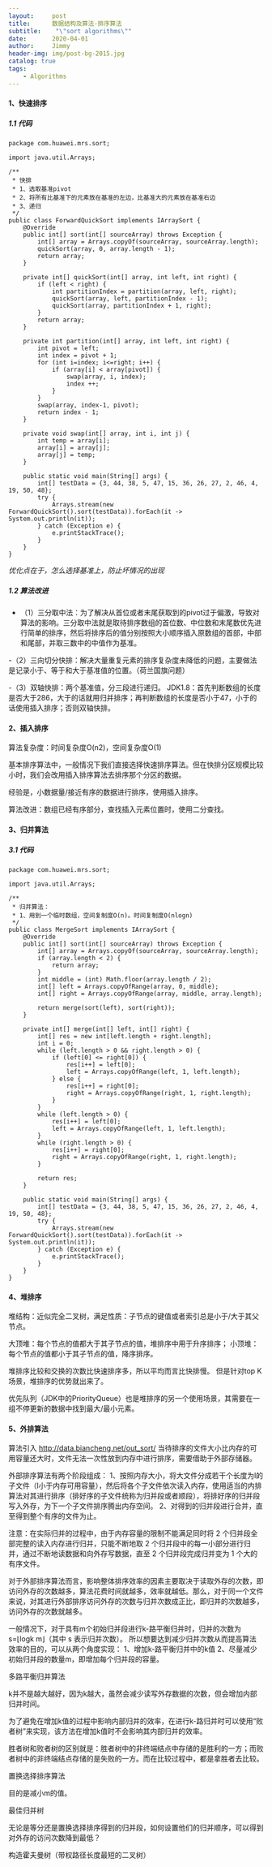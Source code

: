 ```yaml
---
layout:     post
title:      数据结构及算法-排序算法
subtitle:    "\"sort algorithms\""
date:       2020-04-01
author:     Jimmy
header-img: img/post-bg-2015.jpg
catalog: true
tags:
    - Algorithms
---
```



#### 1、快速排序

##### 1.1 代码

```
package com.huawei.mrs.sort;

import java.util.Arrays;

/**
 * 快排
 * 1、选取基准pivot
 * 2、将所有比基准下的元素放在基准的左边，比基准大的元素放在基准右边
 * 3、递归
 */
public class ForwardQuickSort implements IArraySort {
    @Override
    public int[] sort(int[] sourceArray) throws Exception {
        int[] array = Arrays.copyOf(sourceArray, sourceArray.length);
        quickSort(array, 0, array.length - 1);
        return array;
    }

    private int[] quickSort(int[] array, int left, int right) {
        if (left < right) {
            int partitionIndex = partition(array, left, right);
            quickSort(array, left, partitionIndex - 1);
            quickSort(array, partitionIndex + 1, right);
        }
        return array;
    }

    private int partition(int[] array, int left, int right) {
        int pivot = left;
        int index = pivot + 1;
        for (int i=index; i<=right; i++) {
            if (array[i] < array[pivot]) {
                swap(array, i, index);
                index ++;
            }
        }
        swap(array, index-1, pivot);
        return index - 1;
    }

    private void swap(int[] array, int i, int j) {
        int temp = array[i];
        array[i] = array[j];
        array[j] = temp;
    }

    public static void main(String[] args) {
        int[] testData = {3, 44, 38, 5, 47, 15, 36, 26, 27, 2, 46, 4, 19, 50, 48};
        try {
            Arrays.stream(new ForwardQuickSort().sort(testData)).forEach(it -> System.out.println(it));
        } catch (Exception e) {
            e.printStackTrace();
        }
    }
}

```

*优化点在于，怎么选择基准上，防止坏情况的出现*

##### 1.2 算法改进

- （1）三分取中法：为了解决从首位或者末尾获取到的pivot过于偏激，导致对算法的影响。三分取中法就是取待排序数组的首位数、中位数和末尾数优先进行简单的排序，然后将排序后的值分别按照大小顺序插入原数组的首部，中部和尾部，并取三数中的中值作为基准。

-（2）三向切分快排：解决大量重复元素的排序复杂度未降低的问题，主要做法是记录小于、等于和大于基准值的位置。（荷兰国旗问题）

-（3）双轴快排：两个基准值，分三段进行递归。
JDK1.8：首先判断数组的长度是否大于286，大于的话就用归并排序；再判断数组的长度是否小于47，小于的话使用插入排序；否则双轴快排。

#### 2、插入排序

算法复杂度：时间复杂度O(n2)，空间复杂度O(1)

基本排序算法中，一般情况下我们直接选择快速排序算法。但在快排分区规模比较小时，我们会改用插入排序算法去排序那个分区的数据。

经验是，小数据量/接近有序的数据进行排序，使用插入排序。

算法改进：数组已经有序部分，查找插入元素位置时，使用二分查找。

#### 3、归并算法

##### 3.1 代码

```
package com.huawei.mrs.sort;

import java.util.Arrays;

/**
 * 归并算法：
 * 1、用到一个临时数组，空间复制度O(n)。时间复制度O(nlogn)
 */
public class MergeSort implements IArraySort {
    @Override
    public int[] sort(int[] sourceArray) throws Exception {
        int[] array = Arrays.copyOf(sourceArray, sourceArray.length);
        if (array.length < 2) {
            return array;
        }
        int middle = (int) Math.floor(array.length / 2);
        int[] left = Arrays.copyOfRange(array, 0, middle);
        int[] right = Arrays.copyOfRange(array, middle, array.length);

        return merge(sort(left), sort(right));
    }

    private int[] merge(int[] left, int[] right) {
        int[] res = new int[left.length + right.length];
        int i = 0;
        while (left.length > 0 && right.length > 0) {
            if (left[0] <= right[0]) {
                res[i++] = left[0];
                left = Arrays.copyOfRange(left, 1, left.length);
            } else {
                res[i++] = right[0];
                right = Arrays.copyOfRange(right, 1, right.length);
            }
        }
        while (left.length > 0) {
            res[i++] = left[0];
            left = Arrays.copyOfRange(left, 1, left.length);
        }
        while (right.length > 0) {
            res[i++] = right[0];
            right = Arrays.copyOfRange(right, 1, right.length);
        }

        return res;
    }

    public static void main(String[] args) {
        int[] testData = {3, 44, 38, 5, 47, 15, 36, 26, 27, 2, 46, 4, 19, 50, 48};
        try {
            Arrays.stream(new ForwardQuickSort().sort(testData)).forEach(it -> System.out.println(it));
        } catch (Exception e) {
            e.printStackTrace();
        }
    }
}
```

#### 4、堆排序

堆结构：近似完全二叉树，满足性质：子节点的键值或者索引总是小于/大于其父节点。

大顶堆：每个节点的值都大于其子节点的值，堆排序中用于升序排序；
小顶堆：每个节点的值都小于其子节点的值，降序排序。

堆排序比较和交换的次数比快速排序多，所以平均而言比快排慢。
但是针对top K场景，堆排序的优势就出来了。


优先队列（JDK中的PriorityQueue）也是堆排序的另一个使用场景，其需要在一组不停更新的数据中找到最大/最小元素。

#### 5、外排算法

算法引入   http://data.biancheng.net/out_sort/
当待排序的文件大小比内存的可用容量还大时，文件无法一次性放到内存中进行排序，需要借助于外部存储器。

外部排序算法有两个阶段组成：
1、按照内存大小，将大文件分成若干个长度为l的子文件（l小于内存可用容量），然后将各个子文件依次读入内存，使用适当的内排算法对其进行排序（排好序的子文件统称为归并段或者顺段），将排好序的归并段写入外存，为下一个子文件排序腾出内存空间。
2、对得到的归并段进行合并，直至得到整个有序的文件为止。


注意：在实际归并的过程中，由于内存容量的限制不能满足同时将 2 个归并段全部完整的读入内存进行归并，只能不断地取 2 个归并段中的每一小部分进行归并，通过不断地读数据和向外存写数据，直至 2 个归并段完成归并变为 1 个大的有序文件。

对于外部排序算法而言，影响整体排序效率的因素主要取决于读取外存的次数，即访问外存的次数越多，算法花费时间就越多，效率就越低。那么，对于同一个文件来说，对其进行外部排序访问外存的次数与归并次数成正比，即归并的次数越多，访问外存的次数就越多。

一般情况下，对于具有m个初始归并段进行k-路平衡归并时，归并的次数为s=⌊logk m⌋（其中 s 表示归并次数）。
所以想要达到减少归并次数从而提高算法效率的目的，可以从两个角度实现：
1、增加k-路平衡归并中的k值
2、尽量减少初始归并段的数量m，即增加每个归并段的容量。

多路平衡归并算法

k并不是越大越好，因为k越大，虽然会减少读写外存数据的次数，但会增加内部归并时间。

为了避免在增加k值的过程中影响内部归并的效率，在进行k-路归并时可以使用“败者树”来实现，该方法在增加k值时不会影响其内部归并的效率。

胜者树和败者树的区别就是：胜者树中的非终端结点中存储的是胜利的一方；而败者树中的非终端结点存储的是失败的一方。而在比较过程中，都是拿胜者去比较。


置换选择排序算法

目的是减小m的值。



最佳归并树

无论是等分还是置换选择排序得到的归并段，如何设置他们的归并顺序，可以得到对外存的访问次数降到最低？

构造霍夫曼树（带权路径长度最短的二叉树）
